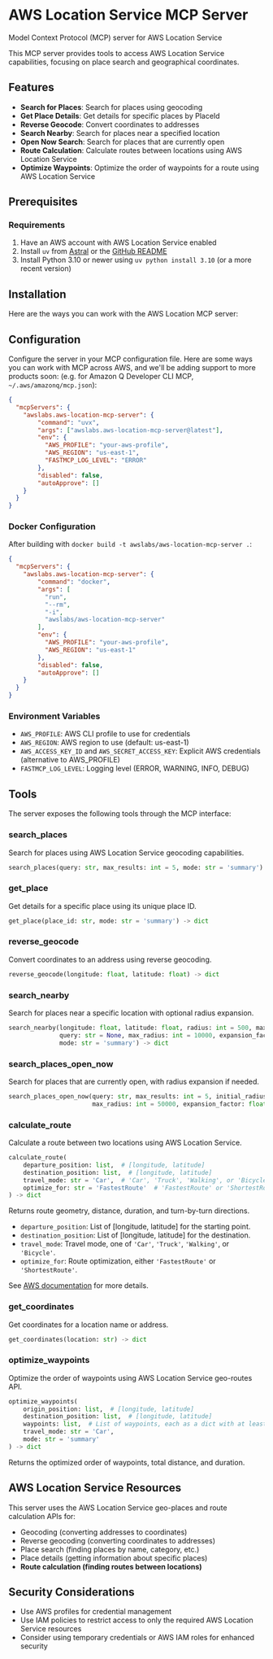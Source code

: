 # AWS Location Service MCP Server

Model Context Protocol (MCP) server for AWS Location Service

This MCP server provides tools to access AWS Location Service capabilities, focusing on place search and geographical coordinates.

## Features

- **Search for Places**: Search for places using geocoding
- **Get Place Details**: Get details for specific places by PlaceId
- **Reverse Geocode**: Convert coordinates to addresses
- **Search Nearby**: Search for places near a specified location
- **Open Now Search**: Search for places that are currently open
- **Route Calculation**: Calculate routes between locations using AWS Location Service
- **Optimize Waypoints**: Optimize the order of waypoints for a route using AWS Location Service

## Prerequisites

### Requirements

1. Have an AWS account with AWS Location Service enabled
2. Install `uv` from [Astral](https://docs.astral.sh/uv/getting-started/installation/) or the [GitHub README](https://github.com/astral-sh/uv#installation)
3. Install Python 3.10 or newer using `uv python install 3.10` (or a more recent version)

## Installation

Here are the ways you can work with the AWS Location MCP server:

## Configuration

Configure the server in your MCP configuration file. Here are some ways you can work with MCP across AWS, and we'll be adding support to more products soon: (e.g. for Amazon Q Developer CLI MCP, `~/.aws/amazonq/mcp.json`):

```json
{
  "mcpServers": {
    "awslabs.aws-location-mcp-server": {
        "command": "uvx",
        "args": ["awslabs.aws-location-mcp-server@latest"],
        "env": {
          "AWS_PROFILE": "your-aws-profile",
          "AWS_REGION": "us-east-1",
          "FASTMCP_LOG_LEVEL": "ERROR"
        },
        "disabled": false,
        "autoApprove": []
    }
  }
}
```

### Docker Configuration

After building with `docker build -t awslabs/aws-location-mcp-server .`:

```json
{
  "mcpServers": {
    "awslabs.aws-location-mcp-server": {
        "command": "docker",
        "args": [
          "run",
          "--rm",
          "-i",
          "awslabs/aws-location-mcp-server"
        ],
        "env": {
          "AWS_PROFILE": "your-aws-profile",
          "AWS_REGION": "us-east-1"
        },
        "disabled": false,
        "autoApprove": []
    }
  }
}
```

### Environment Variables

- `AWS_PROFILE`: AWS CLI profile to use for credentials
- `AWS_REGION`: AWS region to use (default: us-east-1)
- `AWS_ACCESS_KEY_ID` and `AWS_SECRET_ACCESS_KEY`: Explicit AWS credentials (alternative to AWS_PROFILE)
- `FASTMCP_LOG_LEVEL`: Logging level (ERROR, WARNING, INFO, DEBUG)

## Tools

The server exposes the following tools through the MCP interface:

### search_places

Search for places using AWS Location Service geocoding capabilities.

```python
search_places(query: str, max_results: int = 5, mode: str = 'summary') -> dict
```

### get_place

Get details for a specific place using its unique place ID.

```python
get_place(place_id: str, mode: str = 'summary') -> dict
```

### reverse_geocode

Convert coordinates to an address using reverse geocoding.

```python
reverse_geocode(longitude: float, latitude: float) -> dict
```

### search_nearby

Search for places near a specific location with optional radius expansion.

```python
search_nearby(longitude: float, latitude: float, radius: int = 500, max_results: int = 5,
              query: str = None, max_radius: int = 10000, expansion_factor: float = 2.0,
              mode: str = 'summary') -> dict
```

### search_places_open_now

Search for places that are currently open, with radius expansion if needed.

```python
search_places_open_now(query: str, max_results: int = 5, initial_radius: int = 500,
                       max_radius: int = 50000, expansion_factor: float = 2.0) -> dict
```

### calculate_route

Calculate a route between two locations using AWS Location Service.

```python
calculate_route(
    departure_position: list,  # [longitude, latitude]
    destination_position: list,  # [longitude, latitude]
    travel_mode: str = 'Car',  # 'Car', 'Truck', 'Walking', or 'Bicycle'
    optimize_for: str = 'FastestRoute'  # 'FastestRoute' or 'ShortestRoute'
) -> dict
```
Returns route geometry, distance, duration, and turn-by-turn directions.

- `departure_position`: List of [longitude, latitude] for the starting point.
- `destination_position`: List of [longitude, latitude] for the destination.
- `travel_mode`: Travel mode, one of `'Car'`, `'Truck'`, `'Walking'`, or `'Bicycle'`.
- `optimize_for`: Route optimization, either `'FastestRoute'` or `'ShortestRoute'`.

See [AWS documentation](https://docs.aws.amazon.com/location/latest/developerguide/calculate-routes-custom-avoidance-shortest.html) for more details.

### get_coordinates

Get coordinates for a location name or address.

```python
get_coordinates(location: str) -> dict
```

### optimize_waypoints

Optimize the order of waypoints using AWS Location Service geo-routes API.

```python
optimize_waypoints(
    origin_position: list,  # [longitude, latitude]
    destination_position: list,  # [longitude, latitude]
    waypoints: list,  # List of waypoints, each as a dict with at least Position [longitude, latitude]
    travel_mode: str = 'Car',
    mode: str = 'summary'
) -> dict
```
Returns the optimized order of waypoints, total distance, and duration.

## AWS Location Service Resources

This server uses the AWS Location Service geo-places and route calculation APIs for:
- Geocoding (converting addresses to coordinates)
- Reverse geocoding (converting coordinates to addresses)
- Place search (finding places by name, category, etc.)
- Place details (getting information about specific places)
- **Route calculation (finding routes between locations)**

## Security Considerations

- Use AWS profiles for credential management
- Use IAM policies to restrict access to only the required AWS Location Service resources
- Consider using temporary credentials or AWS IAM roles for enhanced security
